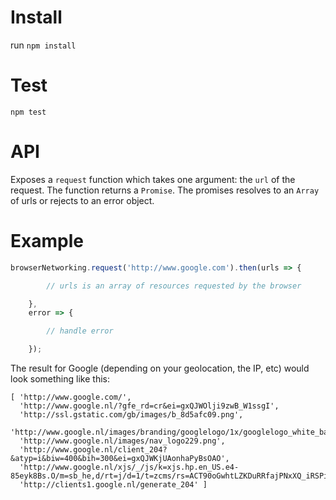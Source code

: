 # Install
run `npm install`

# Test
`npm test`

# API
Exposes a `request` function which takes one argument: the `url` of the request. The function returns a `Promise`. The promises resolves to an `Array` of urls or rejects to an error object.

# Example
```javascript
browserNetworking.request('http://www.google.com').then(urls => {

        // urls is an array of resources requested by the browser

    },
    error => {

        // handle error

    });
```

The result for Google (depending on your geolocation, the IP, etc) would look something like this:

```
[ 'http://www.google.com/',
  'http://www.google.nl/?gfe_rd=cr&ei=gxQJWOlji9zwB_W1ssgI',
  'http://ssl.gstatic.com/gb/images/b_8d5afc09.png',
  'http://www.google.nl/images/branding/googlelogo/1x/googlelogo_white_background_color_272x92dp.png',
  'http://www.google.nl/images/nav_logo229.png',
  'http://www.google.nl/client_204?&atyp=i&biw=400&bih=300&ei=gxQJWKjUAonhaPyBsOAO',
  'http://www.google.nl/xjs/_/js/k=xjs.hp.en_US.e4-85eyk8Bs.O/m=sb_he,d/rt=j/d=1/t=zcms/rs=ACT90oGwhtLZKDuRRfajPNxXQ_iRSPiqWw',
  'http://clients1.google.nl/generate_204' ]
```